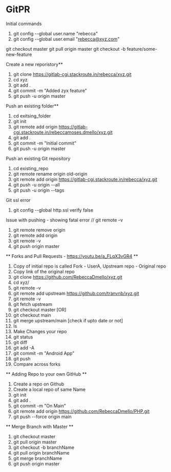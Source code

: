 # GitPR 

Initial commands
1. git config --global user.name "rebecca"
2. git config --global user.email "rebecca@xyz.com"

git checkout master
git pull origin master
git checkout -b feature/some-new-feature


Create a new reporistory**
1. git clone https://gitlab-cgi.stackroute.in/rebecca/xyz.git
2. cd xyz
3. git add .
4. git commit -m "Added zyx feature"
5. git push -u origin master

Push an existing folder**
1. cd exitsing_folder
2. git init
3. git remote add origin https://gitlab-cgi.stackroute.in/rebeccamoses.dmello/xyz.git
4. git add .
5. git commit -m "Initial commit"
6. git push -u origin master

Push an existing Git repository
1. cd existing_repo
2. git remote rename origin old-origin
3. git remote add origin https://gitlab-cgi.stackroute.in/rebecca/xyz.git
4. git push -u origin --all
5. git push -u origin --tags

Git ssl error
1. git config --global http.ssl verify false

Issue with pushing - showing fatal error // git remote -v
1. git remote remove origin
2. git remote add origin <your repo url>
3. git remote -v
4. git push origin master
  
** Forks and Pull Requests -  https://youtu.be/a_FLqX3vGR4 **
1. Copy of initial repo is called Fork - UserA, Upstream repo - Original repo
2. Copy link of the original repo
3. git clone https://github.com/RebeccaDmello/xyz.git
4. cd xyz/
5. git remote -v
6. git remote add upstream https://github.com/tranvnb/xyz.git
7. git remote -v
8. git fetch upstream
9. git checkout master [OR]
10. git checkout main
11. git merge upstream/main [check if upto date or not]
12. ls
13. Make Changes your repo
14. git status
15. git diff
16. git add -A
17. git commit -m "Android App"
18. git push
19. Compare across forks

** Adding Repo to your own GitHub **
1. Create a repo on Github
2. Create a local repo of same Name
3. git init
4. git add .
5. git commit -m "On Main"
6. git remote add origin https://github.com/RebeccaDmello/PHP.git
7. git push --force origin main

  ** Merge Branch with Master **
1. git checkout master
2. git pull origin master
3. git checkout -b branchName
4. git pull origin branchName
5. git merge branchName
6. git push origin master


